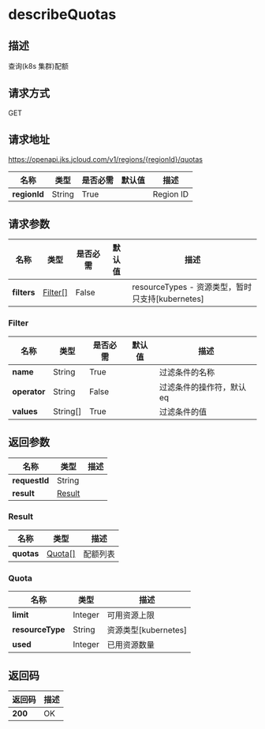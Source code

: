 # describeQuotas


## 描述
查询(k8s 集群)配额

## 请求方式
GET

## 请求地址
https://openapi.jks.jcloud.com/v1/regions/{regionId}/quotas

|名称|类型|是否必需|默认值|描述|
|---|---|---|---|---|
|**regionId**|String|True||Region ID|

## 请求参数
|名称|类型|是否必需|默认值|描述|
|---|---|---|---|---|
|**filters**|[Filter[]](##Filter)|False||resourceTypes - 资源类型，暂时只支持[kubernetes]<br>|

### <a name="Filter">Filter</a>
|名称|类型|是否必需|默认值|描述|
|---|---|---|---|---|
|**name**|String|True||过滤条件的名称|
|**operator**|String|False||过滤条件的操作符，默认eq|
|**values**|String[]|True||过滤条件的值|

## 返回参数
|名称|类型|描述|
|---|---|---|
|**requestId**|String||
|**result**|[Result](##Result)||


### <a name="Result">Result</a>
|名称|类型|描述|
|---|---|---|
|**quotas**|[Quota[]](##Quota)|配额列表|
### <a name="Quota">Quota</a>
|名称|类型|描述|
|---|---|---|
|**limit**|Integer|可用资源上限|
|**resourceType**|String|资源类型[kubernetes]|
|**used**|Integer|已用资源数量|

## 返回码
|返回码|描述|
|---|---|
|**200**|OK|
